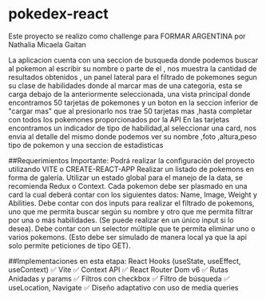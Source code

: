 # pokedex-react

Este proyecto se realizo como challenge para FORMAR ARGENTINA
por Nathalia Micaela Gaitan 

La aplicacion cuenta con una seccion de busqueda donde podemos buscar al pokemon al escribir su nombre o parte de el ,
nos muestra la cantidad de resultados obtenidos , un panel lateral para el filtrado de pokemones segun su clase de habilidades
donde al marcar mas de una categoria, esta se carga debajo de la anteriormente seleccionada,
una vista principal donde encontramos 50 tarjetas de pokemones y un boton en la seccion inferior de "cargar mas" que al presionarlo
nos trae 50 tarjetas mas ,hasta completar con todos los pokemones proporcionados por la API
En las tarjetas encontramos un indicador de tipo de habilidad,al seleccionar una card, nos envia al detalle
del mismo donde podemos ver su nombre ,foto ,altura,peso tipo de pokemon y una seccion de estadisticas 

##Requerimientos 
Importante: Podrá realizar la configuración del proyecto utilizando VITE o CREATE-REACT-APP
Realizar un listado de pokemons en forma de galería.
Utilizar un estado global para el manejo de la data, se recomienda Redux o Context.
Cada pokemon debe ser plasmado en una card la cual deberá contar con los siguientes datos: Name, Image, Weight y Abilities.
Debe contar con dos inputs para realizar el filtrado de pokemons, uno que me permita buscar según su nombre 
y otro que me permita filtrar por una o más habilidades. (Se puede realizar en un único input si lo desea).
Debe contar con un selector múltiple que te permita eliminar uno o varios pokemons. (Esto debe ser simulado
de manera local ya que la api solo permite peticiones de tipo GET).


##Implementaciones en esta etapa:
React Hooks (useState, useEffect, useContext)
✅ Vite
✅ Context API
✅ React Router Dom v6
✅ Rutas Anidadas y params
✅ Filtros con checkbox
✅ Filtro de búsqueda
✅ useLocation, Navigate
✅ Diseño adaptativo con uso de media queries


